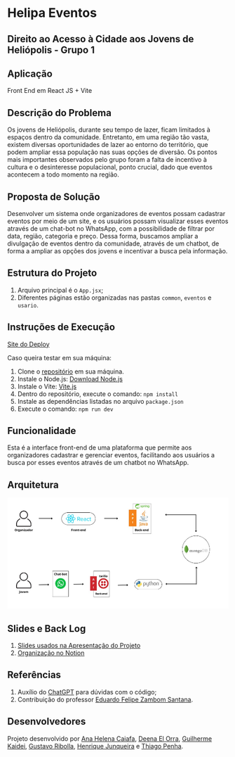 # Helipa Eventos

## Direito ao Acesso à Cidade aos Jovens de Heliópolis - Grupo 1

## Aplicação

Front End em React JS + Vite

## Descrição do Problema

Os jovens de Heliópolis, durante seu tempo de lazer, ficam limitados à espaços dentro da comunidade. Entretanto, em uma região tão vasta, existem diversas oportunidades de lazer ao entorno do território, que podem ampliar essa população nas suas opções de diversão. Os pontos mais importantes observados pelo grupo foram a falta de incentivo à cultura e o desinteresse populacional, ponto crucial, dado que eventos acontecem a todo momento na região.

## Proposta de Solução

Desenvolver um sistema onde organizadores de eventos possam cadastrar eventos por meio de um site, e os usuários possam visualizar esses eventos através de um chat-bot no WhatsApp, com a possibilidade de filtrar por data, região, categoria e preço. Dessa forma, buscamos ampliar a divulgação de eventos dentro da comunidade, através de um chatbot, de forma a ampliar as opções dos jovens e incentivar a busca pela informação.

## Estrutura do Projeto

1. Arquivo principal é o `App.jsx`;
2. Diferentes páginas estão organizadas nas pastas `common`, `eventos` e `usario`.

## Instruções de Execução

[Site do Deploy](www.helipaeventos.com.br)

Caso queira testar em sua máquina:

1. Clone o [repositório](https://github.com/insper-classroom/acesso-1-front.git) em sua máquina.
2. Instale o Node.js: [Download Node.js](https://nodejs.org/en/download/prebuilt-binaries)
3. Instale o Vite: [Vite.js](https://vitejs.dev/)
4. Dentro do repositório, execute o comando: `npm install`
5. Instale as dependências listadas no arquivo `package.json`
6. Execute o comando: `npm run dev`

## Funcionalidade

Esta é a interface front-end de uma plataforma que permite aos organizadores cadastrar e gerenciar eventos, facilitando aos usuários a busca por esses eventos através de um chatbot no WhatsApp.

## Arquitetura

![Alt Text](photos/arquitetura.jpeg)

## Slides e Back Log

1. [Slides usados na Apresentação do Projeto](https://www.canva.com/design/DAGHde_rdRk/5zpKa41VQEeIy4j-Ag62dw/edit?utm_content=DAGHde_rdRk&utm_campaign=designshare&utm_medium=link2&utm_source=sharebutton)
2. [Organização no Notion](https://www.notion.so/Helipa-Eventos-c256e1219d024f8a9d281c8283d464b7)

## Referências

1. Auxílio do [ChatGPT](https://chatgpt.com/) para dúvidas com o código;
2. Contribuição do professor [Eduardo Felipe Zambom Santana](https://github.com/ezambomsantana).


## Desenvolvedores

Projeto desenvolvido por [Ana Helena Caiafa](https://github.com/anahc3), [Deena El Orra](https://github.com/DeenaElOrra), [Guilherme Kaidei](https://github.com/guikaidei), [Gustavo Ribolla](https://github.com/ribollequis87), [Henrique Junqueira](https://github.com/henriquemjf) e [Thiago Penha](https://github.com/tpenha05).